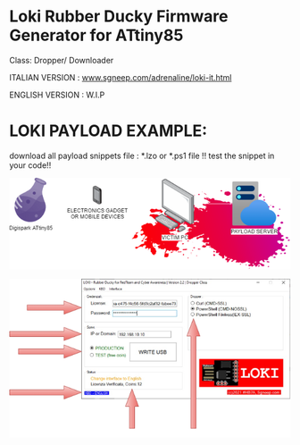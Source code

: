# Loki Rubber Ducky Firmware Generator for ATtiny85
Class: Dropper/ Downloader

ITALIAN VERSION : www.sgneep.com/adrenaline/loki-it.html

ENGLISH VERSION : W.I.P

# LOKI PAYLOAD EXAMPLE:
download all payload snippets file : *.lzo or *.ps1 file
!! test the snippet in your code!! 

<p align="center">

![LOKI](./LOKI_BANNER.png)

![LOKI](./LOKI_SCR_W.png)

  </p>
